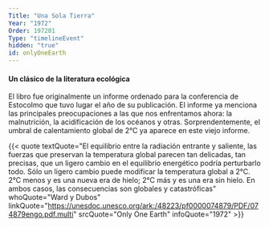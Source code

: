 ```yaml
---
Title: "Una Sola Tierra"
Year: "1972"
Order: 197201
Type: "timelineEvent"
hidden: "true"
id: onlyOneEarth
---
```


#### Un clásico de la literatura ecológica

El libro fue originalmente un informe ordenado para la conferencia de Estocolmo que tuvo lugar el año de su publicación. El informe ya menciona las principales preocupaciones a las que nos enfrentamos ahora: la malnutrición, la acidificación de los océanos y otras. Sorprendentemente, el umbral de calentamiento global de 2°C ya aparece en este viejo informe.

{{< quote textQuote="El equilibrio entre la radiación entrante y saliente, las fuerzas que preservan la temperatura global parecen tan delicadas, tan precisas, que un ligero cambio en el equilibrio energético podría perturbarlo todo. Sólo un ligero cambio puede modificar la temperatura global a 2°C. 2°C menos y es una nueva era de hielo; 2°C más y es una era sin hielo. En ambos casos, las consecuencias son globales y catastróficas" whoQuote="Ward y Dubos" linkQuote="https://unesdoc.unesco.org/ark:/48223/pf0000074879/PDF/074879engo.pdf.multi" srcQuote="Only One Earth" infoQuote="1972" >}}